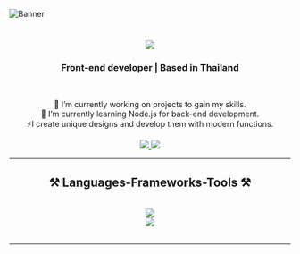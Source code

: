 ![Banner](https://github.com/akmweb/akmweb/assets/150655160/fa5ae279-2904-4b90-94d8-5eec78a2e9d6)
<h1 align="center">
    <img src="https://readme-typing-svg.herokuapp.com/?font=Righteous&size=35&center=true&vCenter=true&width=500&height=70&duration=4000&lines=Hi+There!+👋;+I'm+Aung+Kaung+Myint!;" />
</h1>

<h3 align="center">Front-end developer | Based in Thailand</h3>

<br/>

<div align="center">
 
 🔭 I’m currently working on projects to gain my skills.
    <br>
 🌱 I’m currently learning Node.js for back-end development.
    <br>
 ⚡I create unique designs and develop them with modern functions.
 </div>
 
<div align="center"> 
  <a href="mailto:aungkggmyint@gmail.com">
    <img src="https://img.shields.io/badge/Gmail-333333?style=for-the-badge&logo=gmail&logoColor=red" />
  </a>
  <a href="https://www.linkedin.com/in/akm-web/" target="_blank">
    <img src="https://img.shields.io/badge/LinkedIn-0077B5?style=for-the-badge&logo=linkedin&logoColor=white" target="_blank" />
  </a>
</div>

 <hr/>
 
<h2 align="center">⚒️ Languages-Frameworks-Tools ⚒️</h2>
<br/>
<div align="center">
    <img src="https://skillicons.dev/icons?i=react,html,css,vscode,github,figma,tailwind,git" />
    <br/>
    <img src="https://skillicons.dev/icons?i=nodejs,javascript,typescript,nextjs" /><br>
</div>

<br/>
<hr/>

